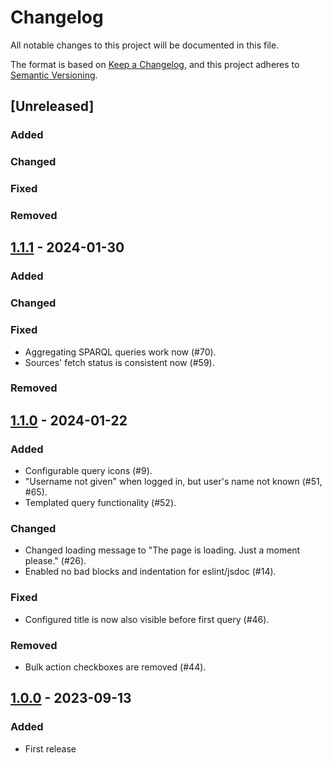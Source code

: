 # Changelog

All notable changes to this project will be documented in this file.

The format is based on [Keep a Changelog](https://keepachangelog.com/en/1.0.0/),
and this project adheres to [Semantic Versioning](https://semver.org/spec/v2.0.0.html).

## [Unreleased]

### Added

### Changed

### Fixed

### Removed

## [1.1.1] - 2024-01-30

### Added

### Changed

### Fixed
- Aggregating SPARQL queries work now (#70).
- Sources' fetch status is consistent now (#59).

### Removed

## [1.1.0] - 2024-01-22

### Added
- Configurable query icons (#9).
- "Username not given" when logged in, but user's name not known (#51, #65).
- Templated query functionality (#52).

### Changed
- Changed loading message to "The page is loading. Just a moment please." (#26).
- Enabled no bad blocks and indentation for eslint/jsdoc (#14).

### Fixed
- Configured title is now also visible before first query (#46).

### Removed
- Bulk action checkboxes are removed (#44).

## [1.0.0] - 2023-09-13

### Added
- First release

[1.0.0]: https://github.com/SolidLabResearch/generic-data-viewer-react-admin/releases/tag/v1.0.0
[1.1.0]: https://github.com/SolidLabResearch/generic-data-viewer-react-admin/releases/tag/v1.1.0
[1.1.1]: https://github.com/SolidLabResearch/generic-data-viewer-react-admin/releases/tag/v1.1.1
